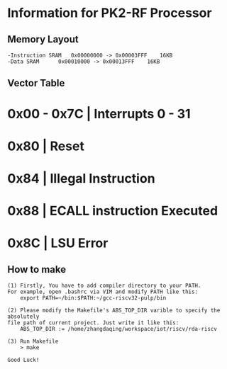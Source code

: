 Information for PK2-RF Processor
=======================================

Memory Layout
-------------------------------------------------------------------------

	-Instruction SRAM	0x00000000 -> 0x00003FFF	16KB
	-Data SRAM		0x00010000 -> 0x00013FFF	16KB

Vector Table
-------------------------------------------------------------------------

#	0x00 - 0x7C	| Interrupts 0 - 31
#	0x80		| Reset
#	0x84		| Illegal Instruction
#	0x88		| ECALL instruction Executed
#	0x8C		| LSU Error

How to make
-------------------------------------------------------------------------

	(1) Firstly, You have to add compiler directory to your PATH.
	For example, open .bashrc via VIM and modify PATH like this:
		export PATH=~/bin:$PATH:~/gcc-riscv32-pulp/bin

	(2) Please modify the Makefile's ABS_TOP_DIR varible to specify the absolutely
	file path of current project. Just write it like this:
		ABS_TOP_DIR	:= /home/zhangdaqing/workspace/iot/riscv/rda-riscv

	(3) Run Makefile
		> make

	Good Luck!
